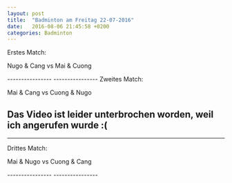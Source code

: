 ```yaml
---
layout: post
title:  "Badminton am Freitag 22-07-2016"
date:   2016-08-06 21:45:58 +0200
categories: Badminton
---
```


Erstes Match:

Nugo & Cang vs Mai & Cuong

<div mi24-video-player video-id="C_sYWXDsFQ7ZAFWLB8XuxT" player-id="-Yw_TVYkCr9pFdHzSN2c9K" config-type="vmpro" flash-path="//e-qa.video-cdn.net/v2/" api-url="//d-qa.video-cdn.net/play"></div><script src="//e-qa.video-cdn.net/v2/embed.js"></script>
----------------
----------------
Zweites Match:

Mai & Cang vs Cuong & Nugo

<div mi24-video-player video-id="F4v9WyczxpJdq9wTCqw2WB" player-id="-Yw_TVYkCr9pFdHzSN2c9K" config-type="vmpro" flash-path="//e-qa.video-cdn.net/v2/" api-url="//d-qa.video-cdn.net/play"></div><script src="//e-qa.video-cdn.net/v2/embed.js"></script>

Das Video ist leider unterbrochen worden, weil ich angerufen wurde :(
----------------
----------------
Drittes Match:

Mai & Nugo vs Cuong & Cang

<div mi24-video-player video-id="9w5q9xyx_X-9fuxPtd7tyk" player-id="-Yw_TVYkCr9pFdHzSN2c9K" config-type="vmpro" flash-path="//e-qa.video-cdn.net/v2/" api-url="//d-qa.video-cdn.net/play"></div><script src="//e-qa.video-cdn.net/v2/embed.js"></script>
----------------
----------------
